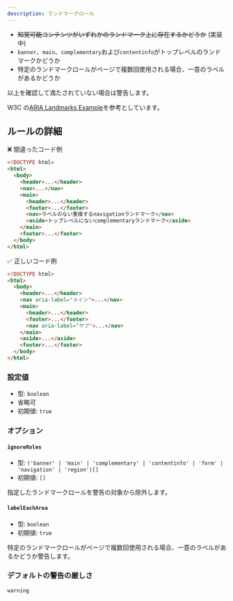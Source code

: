 ```yaml
---
description: ランドマークロール
---
```


- ~~知覚可能コンテンツがいずれかのランドマーク上に存在するかどうか~~ (実装中)
- `banner`、`main`、`complementary`および`contentinfo`がトップレベルのランドマークかどうか
- 特定のランドマークロールがページで複数回使用される場合、一意のラベルがあるかどうか

以上を確認して満たされていない場合は警告します。

W3C の[ARIA Landmarks Example](https://www.w3.org/TR/wai-aria-practices/examples/landmarks/)を参考としています。

## ルールの詳細

❌ 間違ったコード例

```html
<!DOCTYPE html>
<html>
  <body>
    <header>...</header>
    <nav>...</nav>
    <main>
      <header>...</header>
      <footer>...</footer>
      <nav>ラベルのない重複するnavigationランドマーク</nav>
      <aside>トップレベルにないcomplementaryランドマーク</aside>
    </main>
    <footer>...</footer>
  </body>
</html>
```

✅ 正しいコード例

```html
<!DOCTYPE html>
<html>
  <body>
    <header>...</header>
    <nav aria-label="メイン">...</nav>
    <main>
      <header>...</header>
      <footer>...</footer>
      <nav aria-label="サブ">...</nav>
    </main>
    <aside>...</aside>
    <footer>...</footer>
  </body>
</html>
```

### 設定値

- 型: `boolean`
- 省略可
- 初期値: `true`

### オプション

#### `ignoreRoles`

- 型: `('banner' | 'main' | 'complementary' | 'contentinfo' | 'form' | 'navigation' | 'region')[]`
- 初期値: `[]`

指定したランドマークロールを警告の対象から除外します。

#### `labelEachArea`

- 型: `boolean`
- 初期値: `true`

特定のランドマークロールがページで複数回使用される場合、一意のラベルがあるかどうか警告します。

### デフォルトの警告の厳しさ

`warning`
